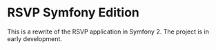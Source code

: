 RSVP Symfony Edition
========================

This is a rewrite of the RSVP application in Symfony 2.
The project is in early development.